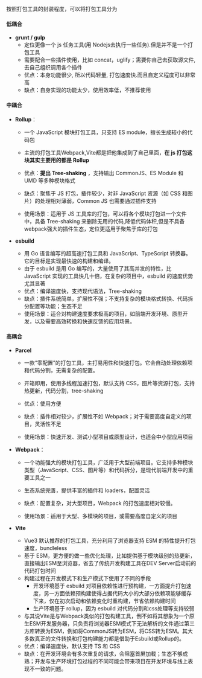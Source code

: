 按照打包工具的封装程度，可以将打包工具分为

#### 低耦合

- **grunt / gulp**
  - 定位更像一个 js 任务工具(用 Nodejs去执行一些任务).但是并不是一个打包工具
  - 需要配合一些插件使用，比如 concat，uglify；需要你自己去获取源文件,去自己组织调用各个插件
  - 优点：本身功能很少, 所以代码轻量, 打包速度快.而且自定义程度可以非常高
  - 缺点：自身实现的功能太少，使用效率低，不推荐使用

#### 中耦合

- **Rollup**：

  - 一个 JavaScript 模块打包工具，只支持 ES module，擅长生成较小的代码包

  - 主流的打包工具Webpack,Vite都是把他集成到了自己里面，**在 js 打包这块其实主要用的都是 Rollup**

  - 优点：**提出 Tree-shaking** ，支持输出 CommonJS、ES Module 和 UMD 等多种模块格式

  - 缺点：聚焦于 JS 打包，插件较少，对非 JavaScript 资源（如 CSS 和图片）的处理相对薄弱，Common JS 也需要通过插件支持

  - 使用场景：适⽤于 JS 工具库的打包，可以将各个模块打包进⼀个⽂件中，具备 Tree-shaking 来删除⽆⽤的代码,降低代码体积,但是不具备webpack强大的插件生态，定位更适用于聚焦于库的打包

    

- **esbuild**

  - 用 Go 语言编写的超高速打包工具和 JavaScript、TypeScript 转换器。它的目标是实现最快速的构建和编译。
  - 由于 esbuild 是用 Go 编写的，大量使用了其高并发的特性，比 JavaScript 实现的工具快几十倍，在复杂的项目中，esbuild 的速度优势尤其显著
  - 优点：编译速度快，支持现代语法，Tree-shaking
  - 缺点：插件系统简单，扩展性不强；不支持复杂的模块格式转换、代码拆分配置等功能；生态不足
  - 使用场景：适合对构建速度要求极高的项目，如前端开发环境、原型开发，以及需要高效转换和快速反馈的应用场景。

  

#### 高耦合

- **Parcel**

  - 一款“零配置”的打包工具，主打易用性和快速打包。它会自动处理依赖项和代码分割，无需复杂的配置。

  - 开箱即用，使用多线程加速打包，默认支持 CSS，图片等资源打包，支持热更新，代码分割，tree-shaking

  - 优点：使用方便

  - 缺点：插件相对较少，扩展性不如 Webpack；对于需要高度自定义的项目，灵活性不足

  - 使用场景：快速开发、测试小型项目或原型设计，也适合中小型应用项目

    

- **Webpack**：

  - 一个功能强大的模块打包工具，广泛用于大型前端项目。它支持多种模块类型（JavaScript、CSS、图片等）和代码拆分，是现代前端开发中的重要工具之一

  - 生态系统完善，提供丰富的插件和 loaders，配置灵活

  - 缺点：配置复杂，对大型项目，Webpack 的打包速度相对较慢。

  - 使用场景：适用于大型、多模块的项目，或需要高度自定义的项目

    

- **Vite**

  - Vue3 默认推荐的打包工具，充分利用了浏览器支持 ESM 的特性提升打包速度，bundleless
  - 基于 ESM，更方便的做一些优化处理，比如提供基于模块级别的热更新，直接输出ESM至浏览器，省去了传统开发构建工具在DEV Server启动前的代码打包时间
  - 构建过程在开发模式下和生产模式下使用了不同的手段
    - 开发环境基于 esbuild 对项目依赖性进行预构建，一方面提升打包速度，另一方面依赖预构建使得占据代码大小的大部分依赖项能够缓存下来，仅在初次启动和依赖变化时重构建，节省依赖构建时间
    - 生产环境基于 rollup，因为 esbuild 对代码分割和css处理等支持较弱
  - 与其说Vite是与Webpack类似的打包构建工具，倒不如将其想象为一个原生ESM开发服务器，只负责将浏览器ESM模式下无法解析的文件通过第三方库转换为ESM，例如将CommonJS转为ESM，将CSS转为ESM。其大多数真正的文件转换和打包构建能力都是借助于Esbuild或Rollup的。
  - 优点：编译速度快，默认支持 TS 和 CSS
  - 缺点：在开发环境会有多次重复的请求，会阻塞首屏加载；生态不够成熟；开发与生产环境打包过程的不同可能会带来项目在开发环境与线上表现不一致的问题。

